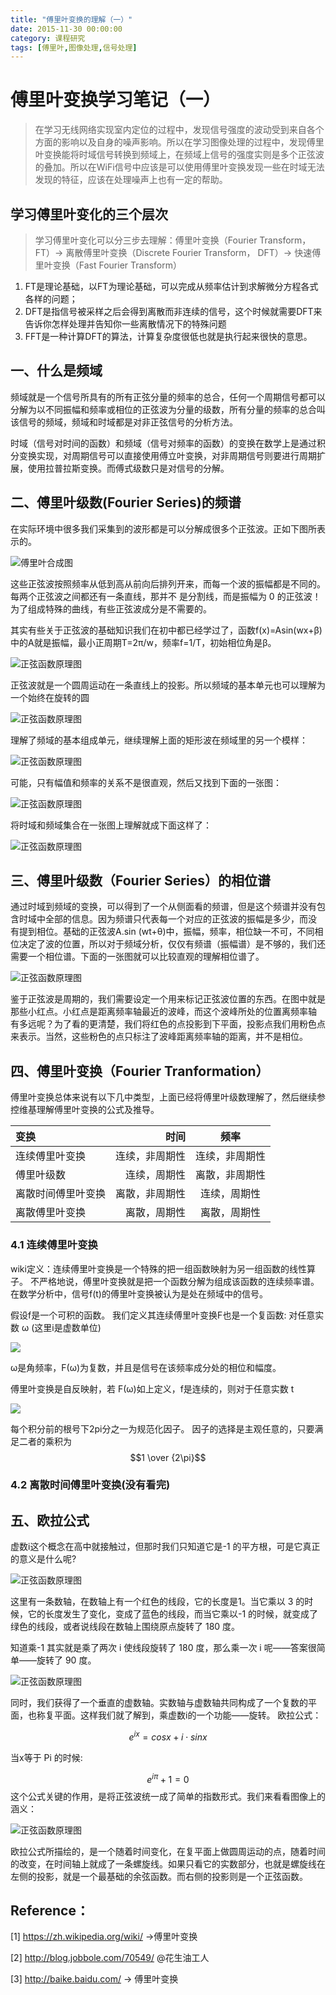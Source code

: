 ```yaml
---
title: "傅里叶变换的理解（一）"
date: 2015-11-30 00:00:00
category: 课程研究
tags: [傅里叶,图像处理,信号处理]
---
```


# 傅里叶变换学习笔记（一）
> 在学习无线网络实现室内定位的过程中，发现信号强度的波动受到来自各个方面的影响以及自身的噪声影响。所以在学习图像处理的过程中，发现傅里叶变换能将时域信号转换到频域上，在频域上信号的强度实则是多个正弦波的叠加。所以在WiFi信号中应该是可以使用傅里叶变换发现一些在时域无法发现的特征，应该在处理噪声上也有一定的帮助。

## 学习傅里叶变化的三个层次
> 学习傅里叶变化可以分三步去理解：傅里叶变换（Fourier Transform，FT）-> 离散傅里叶变换（Discrete Fourier Transform， DFT）-> 快速傅里叶变换（Fast Fourier Transform）

1. FT是理论基础，以FT为理论基础，可以完成从频率估计到求解微分方程各式各样的问题；
2. DFT是指信号被采样之后会得到离散而非连续的信号，这个时候就需要DFT来告诉你怎样处理并告知你一些离散情况下的特殊问题
3. FFT是一种计算DFT的算法，计算复杂度很低也就是执行起来很快的意思。

## 一、什么是频域
频域就是一个信号所具有的所有正弦分量的频率的总合，任何一个周期信号都可以分解为以不同振幅和频率或相位的正弦波为分量的级数，所有分量的频率的总合叫该信号的频域，频域和时域都是对非正弦信号的分析方法。

时域（信号对时间的函数）和频域（信号对频率的函数）的变换在数学上是通过积分变换实现，对周期信号可以直接使用傅立叶变换，对非周期信号则要进行周期扩展，使用拉普拉斯变换。而傅式级数只是对信号的分解。
## 二、傅里叶级数(Fourier Series)的频谱
在实际环境中很多我们采集到的波形都是可以分解成很多个正弦波。正如下图所表示的。

![傅里叶合成图](http://ww4.sinaimg.cn/mw1024/9d2c4511gw1eyj4lm2sw9j20fk0p2acp.jpg)

这些正弦波按照频率从低到高从前向后排列开来，而每一个波的振幅都是不同的。每两个正弦波之间都还有一条直线，那并不 是分割线，而是振幅为 0 的正弦波！为了组成特殊的曲线，有些正弦波成分是不需要的。

其实有些关于正弦波的基础知识我们在初中都已经学过了，函数f(x)=Asin(wx+β)中的A就是振幅，最小正周期T=2π/w，频率f=1/T，初始相位角是β。

![正弦函数原理图](http://ww4.sinaimg.cn/mw1024/9d2c4511gw1eyj4lmj6d0g20fk05lmxo.gif)

正弦波就是一个圆周运动在一条直线上的投影。所以频域的基本单元也可以理解为一个始终在旋转的圆

![正弦函数原理图](https://upload.wikimedia.org/wikipedia/commons/1/1a/Fourier_series_square_wave_circles_animation.gif)

理解了频域的基本组成单元，继续理解上面的矩形波在频域里的另一个模样：

![正弦函数原理图](http://ww3.sinaimg.cn/mw1024/9d2c4511gw1eyj4ln7zi8j20go0braad.jpg)

可能，只有幅值和频率的关系不是很直观，然后又找到下面的一张图：

![正弦函数原理图](http://ww3.sinaimg.cn/mw1024/9d2c4511gw1eyj4lnvo9tj20go07i3zk.jpg)

将时域和频域集合在一张图上理解就成下面这样了：

![正弦函数原理图](http://ww3.sinaimg.cn/mw1024/9d2c4511gw1eyj4lokvfzj20go0a1jsr.jpg)


## 三、傅里叶级数（Fourier Series）的相位谱
通过时域到频域的变换，可以得到了一个从侧面看的频谱，但是这个频谱并没有包含时域中全部的信息。因为频谱只代表每一个对应的正弦波的振幅是多少，而没 有提到相位。基础的正弦波A.sin (wt+θ)中，振幅，频率，相位缺一不可，不同相位决定了波的位置，所以对于频域分析，仅仅有频谱（振幅谱）是不够的，我们还需要一个相位谱。下面的一张图就可以比较直观的理解相位谱了。

![正弦函数原理图](http://ww1.sinaimg.cn/mw1024/9d2c4511gw1eyj4lp805nj20fk0gnta8.jpg)

鉴于正弦波是周期的，我们需要设定一个用来标记正弦波位置的东西。在图中就是那些小红点。小红点是距离频率轴最近的波峰，而这个波峰所处的位置离频率轴 有多远呢？为了看的更清楚，我们将红色的点投影到下平面，投影点我们用粉色点来表示。当然，这些粉色的点只标注了波峰距离频率轴的距离，并不是相位。
## 四、傅里叶变换（Fourier Tranformation）
傅里叶变换总体来说有以下几中类型，上面已经将傅里叶级数理解了，然后继续参控维基理解傅里叶变换的公式及推导。

| 变换|  时间|  频率|
| :-------- | --------:| :------: |
| 连续傅里叶变换| 连续，非周期性| 连续，非周期性|
| 傅里叶级数| 连续，周期性| 离散，非周期性|
| 离散时间傅里叶变换| 离散，非周期性| 连续，周期性|
| 离散傅里叶变换| 离散，周期性| 离散，周期性|

### 4.1 连续傅里叶变换
wiki定义：连续傅里叶变换是一个特殊的把一组函数映射为另一组函数的线性算子。 不严格地说，傅里叶变换就是把一个函数分解为组成该函数的连续频率谱。 在数学分析中，信号f(t)的傅里叶变换被认为是处在频域中的信号。 

假设f是一个可积的函数。 我们定义其连续傅里叶变换F也是一个复函数:
对任意实数 ω (这里i是虚数单位)

![](http://wx1.sinaimg.cn/mw690/9d2c4511gy1ffawl872ozj20dy03ut8y.jpg)

ω是角频率，F(ω)为复数，并且是信号在该频率成分处的相位和幅度。

傅里叶变换是自反映射，若 F(ω)如上定义，f是连续的，则对于任意实数 t

![](http://wx4.sinaimg.cn/mw690/9d2c4511gy1ffawl8ue1wj20ea03saab.jpg)

每个积分前的根号下2pi分之一为规范化因子。 因子的选择是主观任意的，只要满足二者的乘积为$$1 \over {2\pi}$$
### 4.2 离散时间傅里叶变换(没有看完)
## 五、欧拉公式
虚数i这个概念在高中就接触过，但那时我们只知道它是-1 的平方根，可是它真正的意义是什么呢?

![正弦函数原理图](http://ww2.sinaimg.cn/mw1024/9d2c4511gw1eyj4lk7yfhj20go03c74i.jpg)

这里有一条数轴，在数轴上有一个红色的线段，它的长度是1。当它乘以 3 的时候，它的长度发生了变化，变成了蓝色的线段，而当它乘以-1 的时候，就变成了绿色的线段，或者说线段在数轴上围绕原点旋转了 180 度。

知道乘-1 其实就是乘了两次 i 使线段旋转了 180 度，那么乘一次 i 呢——答案很简单——旋转了 90 度。

![正弦函数原理图](http://ww3.sinaimg.cn/mw1024/9d2c4511gw1eyj4lld7qhj20go09it9e.jpg)

同时，我们获得了一个垂直的虚数轴。实数轴与虚数轴共同构成了一个复数的平面，也称复平面。这样我们就了解到，乘虚数i的一个功能——旋转。
欧拉公式：

$$ e^{ix} = cosx + i\cdot sinx $$

当x等于 Pi 的时候:

$$ e^{i\pi} + 1 = 0 $$
这个公式关键的作用，是将正弦波统一成了简单的指数形式。我们来看看图像上的涵义：

![正弦函数原理图](http://ww3.sinaimg.cn/mw1024/9d2c4511gw1eyj4lkozogj20go08b0ty.jpg)

欧拉公式所描绘的，是一个随着时间变化，在复平面上做圆周运动的点，随着时间的改变，在时间轴上就成了一条螺旋线。如果只看它的实数部分，也就是螺旋线在左侧的投影，就是一个最基础的余弦函数。而右侧的投影则是一个正弦函数。



## Reference：

[1] https://zh.wikipedia.org/wiki/ ->傅里叶变换

[2] http://blog.jobbole.com/70549/ @花生油工人 

[3] http://baike.baidu.com/ -> 傅里叶变换